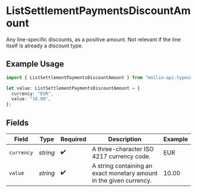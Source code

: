 # ListSettlementPaymentsDiscountAmount

Any line-specific discounts, as a positive amount. Not relevant if the line itself is already a discount type.

## Example Usage

```typescript
import { ListSettlementPaymentsDiscountAmount } from "mollie-api-typescript/models/operations";

let value: ListSettlementPaymentsDiscountAmount = {
  currency: "EUR",
  value: "10.00",
};
```

## Fields

| Field                                                               | Type                                                                | Required                                                            | Description                                                         | Example                                                             |
| ------------------------------------------------------------------- | ------------------------------------------------------------------- | ------------------------------------------------------------------- | ------------------------------------------------------------------- | ------------------------------------------------------------------- |
| `currency`                                                          | *string*                                                            | :heavy_check_mark:                                                  | A three-character ISO 4217 currency code.                           | EUR                                                                 |
| `value`                                                             | *string*                                                            | :heavy_check_mark:                                                  | A string containing an exact monetary amount in the given currency. | 10.00                                                               |